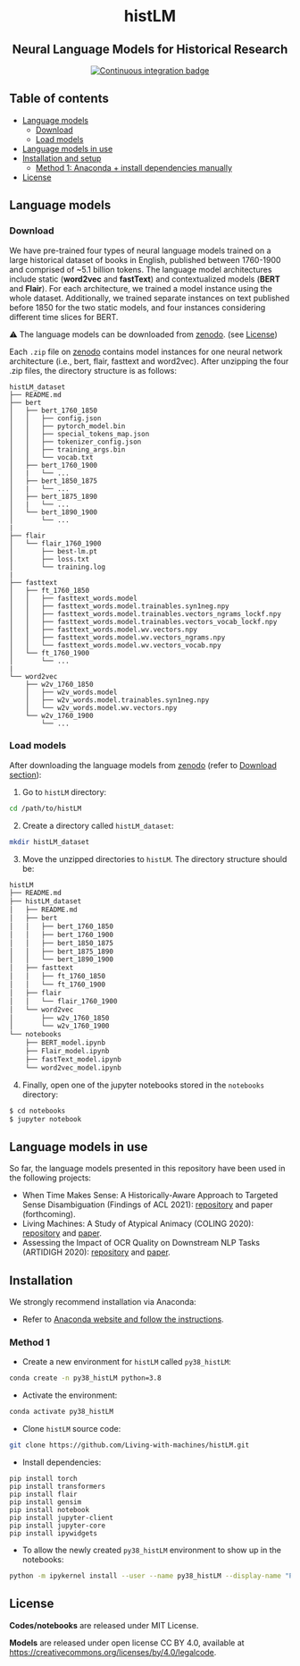 <div align="center">
    <br>
    <p align="center">
    <h1>histLM</h1>
    </p>
    <h2>Neural Language Models for Historical Research</h2>
</div>
 
<p align="center">
    <a href="https://github.com/Living-with-machines/histLM/workflows/Continuous%20integration/badge.svg">
        <img alt="Continuous integration badge" src="https://github.com/Living-with-machines/histLM/workflows/Continuous%20integration/badge.svg">
    </a>
    <br/>
</p>

Table of contents
-----------------

- [Language models](#language-models)
    - [Download](#Download)
    - [Load models](#load-models)
- [Language models in use](#language-models-in-use)
- [Installation and setup](#installation)
  - [Method 1: Anaconda + install dependencies manually](#method-1)
- [License](#license)

## Language models

### Download
We have pre-trained four types of neural language models trained on a large historical dataset of books in English, published between 1760-1900 and comprised of ~5.1 billion tokens. The language model architectures include static (**word2vec** and **fastText**) and contextualized models (**BERT** and **Flair**). For each architecture, we trained a model instance using the whole dataset. Additionally, we trained separate instances on text published before 1850 for the two static models, and four instances considering different time slices for BERT.

:warning: The language models can be downloaded from [zenodo](http://doi.org/10.5281/zenodo.4782245). (see [License](#license))

Each `.zip` file on [zenodo](http://doi.org/10.5281/zenodo.4782245) contains model instances for one neural network architecture (i.e., bert, flair, fasttext and word2vec). After unzipping the four .zip files, the directory structure is as follows:

```bash=
histLM_dataset
├── README.md
├── bert
│   ├── bert_1760_1850
│   │   ├── config.json
│   │   ├── pytorch_model.bin
│   │   ├── special_tokens_map.json
│   │   ├── tokenizer_config.json
│   │   ├── training_args.bin
│   │   └── vocab.txt
│   ├── bert_1760_1900
│   |   └── ...
│   ├── bert_1850_1875
│   |   └── ...
│   ├── bert_1875_1890
│   |   └── ...
│   └── bert_1890_1900
│       └── ...
|
├── flair
│   └── flair_1760_1900
│       ├── best-lm.pt
│       ├── loss.txt
│       └── training.log
|
├── fasttext
│   ├── ft_1760_1850
│   │   ├── fasttext_words.model
│   │   ├── fasttext_words.model.trainables.syn1neg.npy
│   │   ├── fasttext_words.model.trainables.vectors_ngrams_lockf.npy
│   │   ├── fasttext_words.model.trainables.vectors_vocab_lockf.npy
│   │   ├── fasttext_words.model.wv.vectors.npy
│   │   ├── fasttext_words.model.wv.vectors_ngrams.npy
│   │   └── fasttext_words.model.wv.vectors_vocab.npy
│   └── ft_1760_1900
│       └── ...
|
└── word2vec
    ├── w2v_1760_1850
    │   ├── w2v_words.model
    │   ├── w2v_words.model.trainables.syn1neg.npy
    │   └── w2v_words.model.wv.vectors.npy
    └── w2v_1760_1900
        └── ...
```

### Load models

After downloading the language models from [zenodo](http://doi.org/10.5281/zenodo.4782245) (refer to [Download section](#download)):

1. Go to `histLM` directory:

```bash
cd /path/to/histLM
```

2. Create a directory called `histLM_dataset`:

```bash
mkdir histLM_dataset
```

3. Move the unzipped directories to `histLM`. The directory structure should be:

```bash
histLM
├── README.md
├── histLM_dataset
│   ├── README.md
│   ├── bert
│   │   ├── bert_1760_1850
│   │   ├── bert_1760_1900
│   │   ├── bert_1850_1875
│   │   ├── bert_1875_1890
│   │   └── bert_1890_1900
│   ├── fasttext
│   │   ├── ft_1760_1850
│   │   └── ft_1760_1900
│   ├── flair
│   │   └── flair_1760_1900
│   └── word2vec
│       ├── w2v_1760_1850
│       └── w2v_1760_1900
└── notebooks
    ├── BERT_model.ipynb
    ├── Flair_model.ipynb
    ├── fastText_model.ipynb
    └── word2vec_model.ipynb
```

4. Finally, open one of the jupyter notebooks stored in the `notebooks` directory:

```bash
$ cd notebooks
$ jupyter notebook
```

## Language models in use

So far, the language models presented in this repository have been used in the following projects:
* When Time Makes Sense: A Historically-Aware Approach to Targeted Sense Disambiguation (Findings of ACL 2021): [repository](https://github.com/Living-with-machines/TargetedSenseDisambiguation) and paper (forthcoming).
* Living Machines: A Study of Atypical Animacy (COLING 2020): [repository](https://github.com/Living-with-machines/AtypicalAnimacy) and [paper](https://www.aclweb.org/anthology/2020.coling-main.400/).
* Assessing the Impact of OCR Quality on Downstream NLP Tasks (ARTIDIGH 2020): [repository](https://github.com/Living-with-machines/lwm_ARTIDIGH_2020_OCR_impact_downstream_NLP_tasks) and [paper](https://www.repository.cam.ac.uk/handle/1810/304987).

## Installation

We strongly recommend installation via Anaconda:

* Refer to [Anaconda website and follow the instructions](https://docs.anaconda.com/anaconda/install/).

### Method 1

* Create a new environment for `histLM` called `py38_histLM`:

```bash
conda create -n py38_histLM python=3.8
```

* Activate the environment:

```bash
conda activate py38_histLM
```

* Clone `histLM` source code:

```bash
git clone https://github.com/Living-with-machines/histLM.git 
```

* Install dependencies:

```
pip install torch
pip install transformers
pip install flair
pip install gensim
pip install notebook
pip install jupyter-client
pip install jupyter-core
pip install ipywidgets
```

* To allow the newly created `py38_histLM` environment to show up in the notebooks:

```bash
python -m ipykernel install --user --name py38_histLM --display-name "Python (py38_histLM)"
```

## License

**Codes/notebooks** are released under MIT License.

**Models** are released under open license CC BY 4.0, available at https://creativecommons.org/licenses/by/4.0/legalcode.

